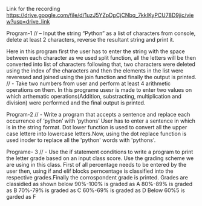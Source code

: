 Link for the recording https://drive.google.com/file/d/1uzJ5YZpDpCjCNbq_7kklKyPCU78D9jic/view?usp=drive_link

Program-1 // – Input the string “Python” as a list of characters from console, delete at least 2 characters, reverse the resultant string and print it.

Here in this program first the user has to enter the string with the space between each character as we used split function, all the letters will be then converted into list of characters following that, two characters were deleted using the index of the characters and then the elements in the list were reveresed and joined using the join function and finally the output is printed. // - Take two numbers from user and perform at least 4 arithmetic operations on them. In this programe usesr is made to enter two values on which arthematic operations(Addition, substracting, multiplication and division) were performed and the final output is printed.

Program-2 // - Write a program that accepts a sentence and replace each occurrence of ‘python’ with ‘pythons’ User has to enter a sentence in which is in the string format. Dot lower function is used to convert all the upper case lettere into lowercase letters.Now, using the dot replace function is used inoder to replace all the 'python' words with 'pythons'.

Programe- 3 // - Use the if statement conditions to write a program to print the letter grade based on an input class score. Use the grading scheme we are using in this class. First of all percentage needs to be entered by the user then, using if and elif blocks perncentage is classified into the respective grades.Finally the corrospondent grade is printed. Grades are classidied as shown below 90%-100% is graded as A 80%-89% is graded as B 70%-79% is graded as C 60%-69% is graded as D Below 60%5 is garded as F
